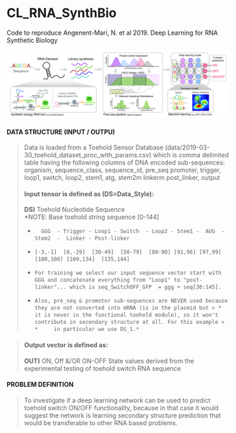 # CL_RNA_SynthBio
Code to reproduce Angenent-Mari, N. et al 2019. Deep Learning for RNA Synthetic Biology

![Image description](src/imgs/CLRNASB_Fig1-01.jpg)


#### DATA STRUCTURE (INPUT / OUTPU)

> Data is loaded from a Toehold Sensor Database (data/2019-03-30_toehold_dataset_proc_with_params.csv) which is comma delimited table  having the following columns of DNA encoded sub-sequences: organism, sequence_class, sequence_id, pre_seq	promoter, trigger, loop1, switch, loop2, stem1, atg, stem2m linkerm post_linker, output	
> #### Input tensor is defined as (DS=Data_Style):
> **DS)**  Toehold Nucleotide Sequence <br>
> *NOTE:  Base toehold string sequence [0-144]
> *       GGG  - Trigger - Loop1 - Switch  - Loop2 - Stem1 -  AUG  -  Stem2  -  Linker - Post-linker
> *     [-3,-1]  [0,-29]  [30-49]  [50-79]  [80-90] [91,96] [97,99] [100,108] [109,134]  [135,144]    
> *     For training we select our input sequence vector start with GGG and concatenate everything from "Loop1" to "post-linker"... which is seq_SwitchOFF_GFP  = ggg + seq[30:145].
> *     Also, pre_seq & promoter sub-sequences are NEVER used because they are not converted into mRNA (is in the plasmid but > *     it is never in the functional toehold module), so it won't contribute in secondary structure at all. For this example > *     in particular we use DS_1.*

> #### Output vector is defined as:
> **OUT)** ON, Off &/OR ON-OFF State values derived from the experimental testing of toehold switch RNA sequence

#### PROBLEM DEFINITION
> To investigate if a deep learning network can be used to predict toehold switch ON/OFF functionality, because in that case it would suggest the network is learning secondary structure prediction that would be transferable to other RNA based problems.